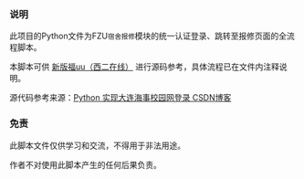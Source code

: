 ### 说明

此项目的Python文件为FZU`宿舍报修`模块的统一认证登录、跳转至报修页面的全流程脚本。

本脚本可供 [新版福uu（西二在线）](https://github.com/west2-online/fzuhelper-app) 进行源码参考，具体流程已在文件内注释说明。

源代码参考来源：[Python 实现大连海事校园网登录 CSDN博客](https://blog.csdn.net/qq_36004475/article/details/121623593) 

### 免责

此脚本文件仅供学习和交流，不得用于非法用途。

作者不对使用此脚本产生的任何后果负责。